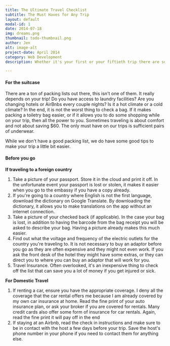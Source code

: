 ```yaml
---
title: The Ultimate Travel Checklist
subtitle: The Must Haves for Any Trip
layout: default
modal-id: 1
date: 2014-07-18
img: dreams.png
thumbnail: todo-thumbnail.png
author: Jen
alt: image-alt
project-date: April 2014
category: Web Development
description: Whether it's your first or your fiftieth trip there are some must haves and must do's. Here's our list.

---
```


#### For the suitcase
There are a ton of packing lists out there, this isn't one of them. It really depends on your trip! Do you have access to laundry facilities? Are you changing hotels or AirBnbs every couple nights? Is it a hot climate or a cold climate? In the end, it is not the worst thing to check a bag. If it makes packing a toiletry bag easier, or if it allows you to do some shopping while on your trip, then all the power to you. Sometimes traveling is about comfort and not about saving $60. The only must have on our trips is sufficient pairs of underwear.

While we don't have a good packing list, we do have some good tips to make your trip a little bit easier.

#### Before you go

**If traveling to a foreign country**
1. Take a picture of your passport. Store it in the cloud and print it off. In the unfortunate event your passport is lost or stolen, it makes it easier when you go to the embassy if you have a copy already.
2. If you're going to a country where English is not the first language, download the dictionary on Google Translate. By downloading the dictionary, it allows you to make translations on the app without an internet connection.
3. Take a picture of your checked back (if applicable). In the case your bag is lost, in addition to having the barcode from the bag receipt you will be asked to describe your bag. Having a picture already makes this much easier.
4. Find out what the voltage and frequency of the electric outlets for the country you're traveling to. It is not necessary to buy an adaptor before you go as they are often expensive and they might not even work. If you ask the front desk of the hotel they might have some extras, or they can direct you to where you can buy an adaptor that will work for you.
5. Travel Insurance. Often overlooked, it's an inexpensive thing to check off the list that can save you a lot of money if you get injured or sick.

**For Domestic Travel**
1. If renting a car, ensure you have the appropriate coverage. I deny all the coverage that the car rental offers me because I am already covered by my own car insurance at home. Read the fine print of your auto insurance plan, or ask your broker if you are covered for rentals. Many credit cards also offer some form of insurance for car rentals. Again, read the fine print it will pay off in the end
2. If staying at an Airbnb, read the check in instructions and make sure to be in contact with the host a few days before your trip. Save the host's phone number in your phone if you need to contact them for anything else.
